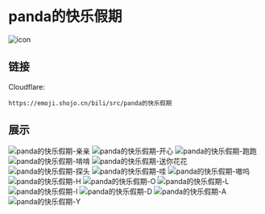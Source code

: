 # panda的快乐假期
![icon](https://emoji.shojo.cn/bili/src/panda的快乐假期/icon.png)
## 链接
Cloudflare:
```
https://emoji.shojo.cn/bili/src/panda的快乐假期
```
## 展示
![panda的快乐假期-亲亲](https://emoji.shojo.cn/bili/src/panda的快乐假期/panda的快乐假期-亲亲.png)
![panda的快乐假期-开心](https://emoji.shojo.cn/bili/src/panda的快乐假期/panda的快乐假期-开心.png)
![panda的快乐假期-跑跑](https://emoji.shojo.cn/bili/src/panda的快乐假期/panda的快乐假期-跑跑.png)
![panda的快乐假期-啃啃](https://emoji.shojo.cn/bili/src/panda的快乐假期/panda的快乐假期-啃啃.png)
![panda的快乐假期-送你花花](https://emoji.shojo.cn/bili/src/panda的快乐假期/panda的快乐假期-送你花花.png)
![panda的快乐假期-探头](https://emoji.shojo.cn/bili/src/panda的快乐假期/panda的快乐假期-探头.png)
![panda的快乐假期-哇](https://emoji.shojo.cn/bili/src/panda的快乐假期/panda的快乐假期-哇.png)
![panda的快乐假期-嗷呜](https://emoji.shojo.cn/bili/src/panda的快乐假期/panda的快乐假期-嗷呜.png)
![panda的快乐假期-H](https://emoji.shojo.cn/bili/src/panda的快乐假期/panda的快乐假期-H.png)
![panda的快乐假期-O](https://emoji.shojo.cn/bili/src/panda的快乐假期/panda的快乐假期-O.png)
![panda的快乐假期-L](https://emoji.shojo.cn/bili/src/panda的快乐假期/panda的快乐假期-L.png)
![panda的快乐假期-I](https://emoji.shojo.cn/bili/src/panda的快乐假期/panda的快乐假期-I.png)
![panda的快乐假期-D](https://emoji.shojo.cn/bili/src/panda的快乐假期/panda的快乐假期-D.png)
![panda的快乐假期-A](https://emoji.shojo.cn/bili/src/panda的快乐假期/panda的快乐假期-A.png)
![panda的快乐假期-Y](https://emoji.shojo.cn/bili/src/panda的快乐假期/panda的快乐假期-Y.png)
